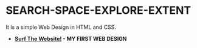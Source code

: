 # SEARCH-SPACE-EXPLORE-EXTENT
 It is a simple Web Design in HTML and CSS.

 - **[Surf The Website!](https://amey-thakur.github.io/SEARCH-SPACE-EXPLORE-EXTENT) - MY FIRST WEB DESIGN**
